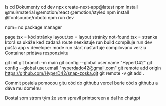 ls
cd Dokumenty
cd dev
npx create-next-app@latest
npm install @mui/material @emotion/react @emotion/styled
npm install @fontsource/roboto
npm run dev

npm= no package manager




page.tsx = kód stránky
layout.tsx = layout stránky
not-found.tsx = stranka ktorá sa ukáže keď zadaná route neexistuje
run build compiluje
run dev púšťa app v developer mode
run start naštartuje compilovanú verziu
Container pridáva responzivitu



git init
git branch -m main
git config --global user.name "HyperD42"
git config --global user.email "hyperdado42@gmail.com"
git remote add origin https://github.com/HyperD42/snap-zoska.git
git remote -v
git add .

Commit posiela pomocou gitu cód do githubu
vercel berie cód s githubu a dáva mu doménu


Dostal som strom tým že som spravil printscreen a dal ho chatgpt